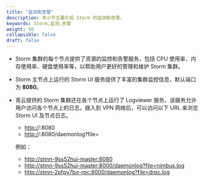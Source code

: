 ```yaml
---
title: "监测和告警"
description: 本小节主要介绍 Storm 的监测和告警。 
keywords: Storm,监测,告警
weight: 50
collapsible: false
draft: false
---
```


- Storm 集群的每个节点提供了资源的监控和告警服务，包括 CPU 使用率、内存使用率、硬盘使用率等，以帮助用户更好的管理和维护 Storm 集群。 

- Storm 主节点上运行的 Storm UI 服务提供了丰富的集群监控信息，默认端口为 **8080**。 

- 青云提供的 Storm 集群还在各个节点上运行了 Logviewer 服务，该服务允许用户访问各个节点上的日志。拨入到 VPN 网络后，可以访问以下 URL 来浏览 Storm UI 及节点日志。
  - [http:/](http:/)/:8080
  - [http:/](http:/)/:8080/daemonlog?file=

  例如：

  - [http://stmn-9ss52hui-master:8080](http://stmn-9ss52hui-master:8080)
  - [http://stmn-9ss52hui-master:8000/daemonlog?file=nimbus.log](http://stmn-9ss52hui-master:8000/daemonlog?file=nimbus.log)
  - [http://stmn-2pfpy7bo-rpc:8000/daemonlog?file=drpc.log](http://stmn-2pfpy7bo-rpc:8000/daemonlog?file=drpc.log)
